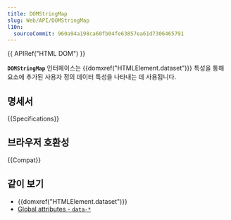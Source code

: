 ```yaml
---
title: DOMStringMap
slug: Web/API/DOMStringMap
l10n:
  sourceCommit: 960a94a198ca60fb04fe63857ea61d7306465791
---
```


{{ APIRef("HTML DOM") }}

**`DOMStringMap`** 인터페이스는 {{domxref("HTMLElement.dataset")}} 특성을 통해 요소에 추가된 사용자 정의 데이터 특성을 나타내는 데 사용됩니다.

## 명세서

{{Specifications}}

## 브라우저 호환성

{{Compat}}

## 같이 보기

- {{domxref("HTMLElement.dataset")}}
- [Global attributes - `data-*`](/en-US/docs/Web/HTML/Reference/Global_attributes/data-*)
